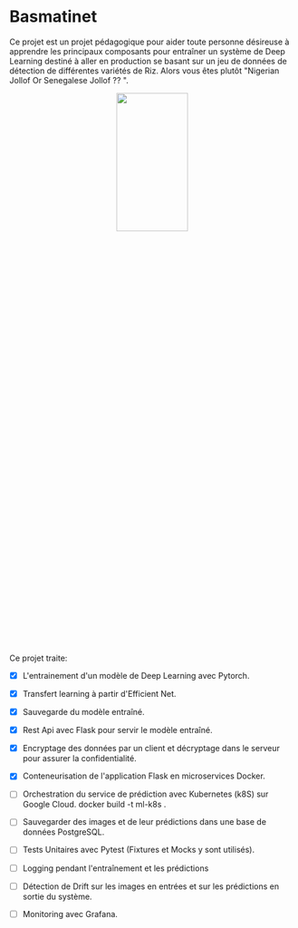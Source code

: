 # Basmatinet

Ce projet est un projet pédagogique pour aider toute personne désireuse à apprendre les principaux composants pour entraîner un système de Deep Learning destiné à aller en production se basant sur un jeu de données de détection de différentes variétés de Riz. Alors vous êtes plutôt "Nigerian Jollof Or Senegalese Jollof ?? ". 

<p align="center">
  <img src="./app/arboria.jpg" height="25%" width="50%">
</p>

Ce projet traite:

- [x] L'entrainement d'un modèle de Deep Learning avec Pytorch.
- [x] Transfert learning à partir d'Efficient Net.
- [x] Sauvegarde du modèle entraîné.
- [x] Rest Api avec Flask pour servir le modèle entraîné.
- [x] Encryptage des données par un client et décryptage dans le serveur pour assurer la confidentialité.
- [x] Conteneurisation de l'application Flask en microservices Docker.
- [ ] Orchestration du service de prédiction avec Kubernetes (k8S) sur Google Cloud.
docker build -t ml-k8s .
- [ ] Sauvegarder des images et de leur prédictions dans une base de données PostgreSQL.
- [ ] Tests Unitaires avec Pytest (Fixtures et Mocks y sont utilisés).
- [ ] Logging pendant l'entraînement et les prédictions
- [ ] Détection de Drift sur les images en entrées et sur les prédictions en sortie du système. 
- [ ] Monitoring avec Grafana.


